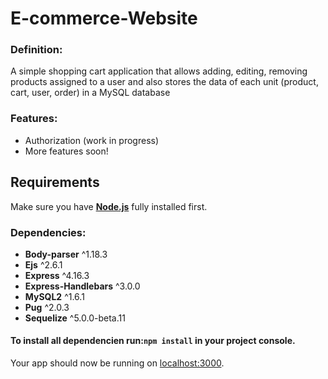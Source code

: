 # E-commerce-Website

### Definition:
A simple shopping cart application that allows adding, editing, removing products assigned to a user and also stores the data of each unit (product, cart, user, order) in a MySQL database

### Features:
- Authorization (work in progress)
- More features soon!

## Requirements
Make sure you have [**Node.js**](http://nodejs.org/) fully installed first.
### Dependencies:
- **Body-parser** ^1.18.3
- **Ejs** ^2.6.1
- **Express** ^4.16.3
- **Express-Handlebars** ^3.0.0
- **MySQL2** ^1.6.1
- **Pug** ^2.0.3
- **Sequelize** ^5.0.0-beta.11

#### To install all dependencien run:```npm install``` in your project console.


Your app should now be running on [localhost:3000](http://localhost:3000/).

